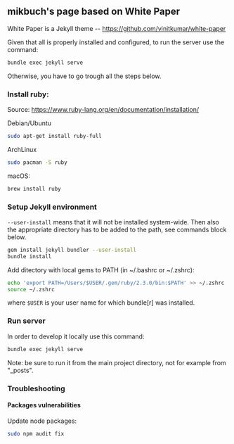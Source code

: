 ## mikbuch's page based on White Paper

White Paper is a Jekyll theme -- https://github.com/vinitkumar/white-paper

Given that all is properly installed and configured, to run the server use the command:
```bash
bundle exec jekyll serve
```
Otherwise, you have to go trough all the steps below.


### Install ruby:

Source: https://www.ruby-lang.org/en/documentation/installation/

Debian/Ubuntu
```bash
sudo apt-get install ruby-full
```

ArchLinux
```bash
sudo pacman -S ruby
```

macOS:
```bash
brew install ruby
```

### Setup Jekyll environment

`--user-install` means that it will not be installed system-wide. Then also the appropriate directory has to be added to the path, see commands block below.
```bash
gem install jekyll bundler --user-install
bundle install
```

Add ditectory with local gems to PATH (in ~/.bashrc or ~/.zshrc):
```bash
echo 'export PATH=/Users/$USER/.gem/ruby/2.3.0/bin:$PATH' >> ~/.zshrc
source ~/.zshrc
```
where `$USER` is your user name for which bundle[r] was installed. 

### Run server

In order to develop it locally use this command:
```bash
bundle exec jekyll serve
```
Note: be sure to run it from the main project directory, not for example from "_posts".

### Troubleshooting

#### Packages vulnerabilities

Update node packages:
```bash
sudo npm audit fix
```
